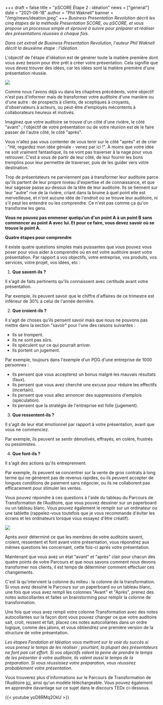 +++
draft = false
title = "pSCORE Étape 2 : idéation"
news = ["general"]
date = "2021-06-18"
author = "Phil Waknell"
banner = "/img/news/ideation.jpeg"
+++
*Business Presentation Revolution décrit les cinq étapes de la méthode Presentation SCORE, ou pSCORE, et vous propose un processus simple et éprouvé à suivre pour préparer et réaliser des présentations réussies à chaque fois.*

*Dans cet extrait de Business Presentation Revolution, l'auteur Phil Waknell décrit la deuxième étape : l'idéation.*

L'objectif de l'étape d'idéation est de générer toute la matière première dont vous avez besoin pour être prêt à créer votre présentation. Cela signifie que vous devez trouver des idées, car les idées sont la matière première d'une présentation réussie.

![](/img/news/ideation.jpeg)

Comme nous l'avons déjà vu dans les chapitres précédents, votre objectif n'est pas d'informer mais de transformer votre auditoire d'une manière ou d'une autre : de prospects à clients, de sceptiques à croyants, d'observateurs à acteurs, ou peut-être d'employés mécontents à collaborateurs heureux et motivés.

Imaginez que votre auditoire se trouve d'un côté d'une rivière, le côté "avant" ; l'objectif de votre présentation ou de votre réunion est de le faire passer de l'autre côté, le côté "après".

Vous n'allez pas vous contenter de vous tenir sur le côté "après" et de crier : "Hé, regardez mon idée géniale - venez par ici !". À moins que votre idée ne soit vraiment fantastique, ils ne vont pas traverser à la nage pour vous retrouver. C'est à vous de partir de leur côté, de leur fournir les bons tremplins pour leur permettre de traverser, puis de les guider vers votre destination.

Trop de présentateurs ne parviennent pas à transformer leur auditoire parce qu'ils partent de leur propre niveau d'expertise et de connaissance, et que leur sagesse passe au-dessus de la tête de leur auditoire. Ils se tiennent sur leur "autre" rive de la rivière, criant dans la brume à quel point elle est merveilleuse, et n'ont aucune idée de l'endroit où se trouve leur auditoire, ni s'il peut les entendre ou les comprendre. Ce n'est pas comme ça qu'on transforme les gens.

**Vous ne pouvez pas emmener quelqu'un d'un point A à un point B sans commencer au point A avec lui. Et pour ce faire, vous devez savoir où se trouve le point A.**

**Quatre étapes pour comprendre**

Il existe quatre questions simples mais puissantes que vous pouvez vous poser pour vous aider à comprendre où en est votre auditoire avant votre présentation. Par rapport à vos objectifs, votre entreprise, vos produits, vos services, votre projet, vos idées, etc :

1. **Que savent-ils ?**

Il s'agit de faits pertinents qu'ils connaissent avec certitude avant votre présentation.

Par exemple, ils peuvent savoir que le chiffre d'affaires de ce trimestre est inférieur de 30% à celui de l'année dernière.

2. **Que croient-ils ?**

Il s'agit de choses qu'ils pensent savoir mais que nous ne pouvons pas mettre dans la section "savoir" pour l'une des raisons suivantes :

* Ils se trompent.
* Ils ne sont pas sûrs.
* Ils spéculent sur ce qui pourrait arriver.
* Ils portent un jugement.

Par exemple, toujours dans l'exemple d'un PDG d'une entreprise de 1000 personnes :

* Ils pensent que vous accepterez un bonus malgré les mauvais résultats (faux).
* Ils pensent que vous avez cherché une excuse pour réduire les effectifs (incertain).
* Ils pensent que vous allez annoncer des suppressions d'emplois (spéculation).
* Ils pensent que la stratégie de l'entreprise est folle (jugement).

3. **Que ressentent-ils ?**

Il s'agit de leur état émotionnel par rapport à votre présentation, avant que vous ne commenciez.

Par exemple, ils peuvent se sentir démotivés, effrayés, en colère, frustrés ou pessimistes.

4. **Que font-ils ?**

Il s'agit des actions qu'ils entreprennent.

Par exemple, ils peuvent se concentrer sur la vente de gros contrats à long terme qui ne génèrent pas de revenus rapides, ou ils peuvent accepter de longues conditions de paiement sans négocier, ou ils ne collaborent pas efficacement pour stimuler les ventes.

Vous pouvez répondre à ces questions à l'aide du tableau du Parcours de Transformation de l’Auditoire, que vous pouvez dessiner sur un paperboard ou un tableau blanc. Vous pouvez également le remplir sur un ordinateur ou une tablette (rappelez-vous toutefois que je vous recommande d'éviter les écrans et les ordinateurs lorsque vous essayez d'être créatif).

![](/img/news/atr.jpeg)

Après avoir déterminé ce que les membres de votre auditoire savent, croient, ressentent et font avant votre présentation, vous répondrez aux mêmes questions les concernant, cette fois-ci après votre présentation.

Maintenant que vous avez un état "avant" et "après" clair pour chacun des quatre points de votre Parcours et que nous savons comment nous devons transformer nos clients, il est temps de déterminer comment effectuer ces changements.

C'est là qu'intervient la colonne du milieu : la colonne de la transformation. Si vous avez dessiné le Parcours sur un paperboard ou un tableau blanc, une fois que vous avez rempli les colonnes "Avant" et "Après", prenez des notes autocollantes et faites un brainstorming pour remplir la colonne de transformation.

Une fois que vous avez rempli votre colonne Transformation avec des notes autocollantes sur la façon dont vous pouvez changer ce que votre auditoire sait, croit, ressent et fait, placez ces notes autocollantes dans un ordre logique, comme des jalons, et vous obtiendrez une première version de la structure de votre présentation.

*Les étapes Fondation et Idéation vous mettront sur la voie du succès si vous prenez le temps de les réaliser ; pourtant, la plupart des présentateurs ne font pas cet effort. Si vos objectifs valent la peine de prendre le temps de les présenter à votre auditoire, ils valent aussi le temps de la préparation. Si vous réussissez votre préparation, vous réussirez probablement votre présentation.*

Vous trouverez plus d'informations sur le Parcours de Transformation de l’Auditoire [ici](https://www.ideasonstage.com/fr/services/conseil-communication/parcours-transformation-auditoire/), ainsi qu'un modèle téléchargeable. Vous pouvez également en apprendre davantage sur ce sujet dans le discours TEDx ci-dessous.

{{< youtube yoD8RMq2OkU >}}